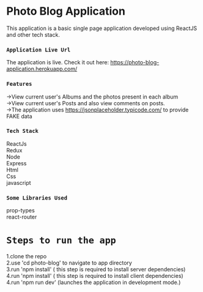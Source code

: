 

# Photo Blog Application

This application is a basic single page application developed using ReactJS and other tech stack.<br>

### `Application Live Url`
The application is live. Check it out here: https://photo-blog-application.herokuapp.com/

### `Features`

->View current user's Albums and the photos present in each album<br>
->View current user's Posts and also view comments on posts.<br>
->The application uses https://jsonplaceholder.typicode.com/ to provide FAKE data<br>

### `Tech Stack`
ReactJs<br>
Redux<br>
Node<br>
Express<br>
Html<br>
Css<br>
javascript<br>

### `Some Libraries Used`
prop-types<br>
react-router<br>


# `Steps to run the app`

1.clone the repo<br>
2.use 'cd photo-blog' to navigate to app directory<br>
3.run 'npm install' ( this step is required to install server dependencies)<br>
4.run 'npm install' ( this step is required to install client dependencies)<br>
4.run 'npm run dev' (launches the application in development mode.)<br>